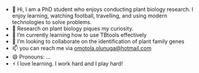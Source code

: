 - 👋 Hi, I am a PhD student who enjoys conducting plant biology research. I enjoy learning, watching football, travelling, and using modern technologies to solve problems.
- 👀 Research on plant biology piques my curiosity.
- 🌱 I’m currently learning how to use TBtools effectively
- 💞️ I’m looking to collaborate on the identification of plant family genes
- 📫 you can reach me via omotola.olunuga@hotmail.com
- 😄 Pronouns: ...
- ⚡ I love learning. I work hard and I play hard!

<!---
znuga/znuga is a ✨ special ✨ repository because its `README.md` (this file) appears on your GitHub profile.
You can click the Preview link to take a look at your changes.
--->

